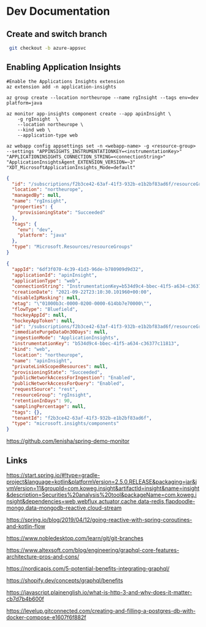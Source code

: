 # Dev Documentation

## Create and switch branch

```bash
 git checkout -b azure-appsvc
```

## Enabling Application Insights

```shell
#Enable the Applications Insights extension
az extension add -n application-insights

az group create --location northeurope --name rgInsight --tags env=dev platform=java

az monitor app-insights component create --app apinInsight \
    -g rgInsight  \
    --location northeurope \
    --kind web \
    --application-type web
    
az webapp config appsettings set -n <webapp-name> -g <resource-group> --settings "APPINSIGHTS_INSTRUMENTATIONKEY=<instrumentationKey>" "APPLICATIONINSIGHTS_CONNECTION_STRING=<connectionString>" "ApplicationInsightsAgent_EXTENSION_VERSION=~3" "XDT_MicrosoftApplicationInsights_Mode=default"    

```
```json
{
  "id": "/subscriptions/f2b3ce42-63af-41f3-932b-e1b2bf83ad6f/resourceGroups/rgInsight",
  "location": "northeurope",
  "managedBy": null,
  "name": "rgInsight",
  "properties": {
    "provisioningState": "Succeeded"
  },
  "tags": {
    "env": "dev",
    "platform": "java"
  },
  "type": "Microsoft.Resources/resourceGroups"
}

```

```json
{
  "appId": "6df3f070-4c39-41d3-96de-b780909d9d32",
  "applicationId": "apinInsight",
  "applicationType": "web",
  "connectionString": "InstrumentationKey=b534d9c4-bbec-41f5-a634-c36377c11813;IngestionEndpoint=https://northeurope-0.in.applicationinsights.azure.com/",
  "creationDate": "2021-09-22T23:10:30.101960+00:00",
  "disableIpMasking": null,
  "etag": "\"01000b3c-0000-0200-0000-614bb7e70000\"",
  "flowType": "Bluefield",
  "hockeyAppId": null,
  "hockeyAppToken": null,
  "id": "/subscriptions/f2b3ce42-63af-41f3-932b-e1b2bf83ad6f/resourceGroups/rgInsight/providers/microsoft.insights/components/apinInsight",
  "immediatePurgeDataOn30Days": null,
  "ingestionMode": "ApplicationInsights",
  "instrumentationKey": "b534d9c4-bbec-41f5-a634-c36377c11813",
  "kind": "web",
  "location": "northeurope",
  "name": "apinInsight",
  "privateLinkScopedResources": null,
  "provisioningState": "Succeeded",
  "publicNetworkAccessForIngestion": "Enabled",
  "publicNetworkAccessForQuery": "Enabled",
  "requestSource": "rest",
  "resourceGroup": "rgInsight",
  "retentionInDays": 90,
  "samplingPercentage": null,
  "tags": {},
  "tenantId": "f2b3ce42-63af-41f3-932b-e1b2bf83ad6f",
  "type": "microsoft.insights/components"
}

```
https://github.com/lenisha/spring-demo-monitor



## Links

https://start.spring.io/#!type=gradle-project&language=kotlin&platformVersion=2.5.0.RELEASE&packaging=jar&jvmVersion=11&groupId=com.koweg.insight&artifactId=insight&name=insight&description=Securities%20analysis%20tool&packageName=com.koweg.insight&dependencies=web,webflux,actuator,cache,data-redis,flapdoodle-mongo,data-mongodb-reactive,cloud-stream

https://spring.io/blog/2019/04/12/going-reactive-with-spring-coroutines-and-kotlin-flow

https://www.nobledesktop.com/learn/git/git-branches

https://www.altexsoft.com/blog/engineering/graphql-core-features-architecture-pros-and-cons/

https://nordicapis.com/5-potential-benefits-integrating-graphql/

https://shopify.dev/concepts/graphql/benefits

https://javascript.plainenglish.io/what-is-http-3-and-why-does-it-matter-cb7d7b4b600f

https://levelup.gitconnected.com/creating-and-filling-a-postgres-db-with-docker-compose-e1607f6f882f

